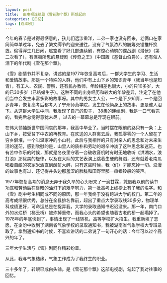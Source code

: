 ```yaml
---
layout: post
title:  由电视连续剧《雪花那个飘》所想起的
categories: [日记]
tags: [连续剧]
---
```

今年的春节是过得最惬意的，孩儿们远涉重洋，二弟一家也没有回来，老俩口在家简简单单过年，免去了繁文缛节的迎来送往，没有了气氛浓烈的觥筹交错推杯换盏。偷得浮生几日闲，趁空看了好几部连续剧，有惊心动魄的谍战剧《潜伏》（第二次看了），有匪夷所思的悬疑剧《传奇之王》（中国版《基督山伯爵》），还有催人泪下的年代剧《雪花那个飘》。

《雪》剧情节并不复杂，讲述的是1977年恢复高考后，一群大学生的学习、生活和爱情故事。那是一个特殊的人群，他们中有上山下乡的知识青年（我当年也是知青），有工人、农民、警察，还有民办教师，年龄相差也很大，小的只10多岁，大的已30多岁（已结婚生子）。这种不同的出身经历和较大的年龄差异，注定了在他们当中会发生丰富多彩的故事呀。其中的男女主人公，一个是下乡知青，一个是回乡青年，恢复高考后都考入了宁州师范学院，发生在他俩身上的故事，更是催人泪下。从这群大学生中间，我发现了自己的影子， 38集的连续剧，我是一口气看完的，看完后总觉得意犹未尽 ，过去的一幕幕总是浮现在眼前。

在伟大领袖逝世举国同哀的那年，我高中毕业了。当时摆在眼前的路只有一条：上山下乡，按受贫下中农的再教育。在欢送的人群离去后，我孤零零的一个人留在了穷乡僻壤，一个叫温家冲的小山村。此后与我相伴的只有对亲人的思念和对未来生活的迷茫，感到欣慰的是，山里人的质朴和劳动的艰辛冲淡了这种思念和迷茫。也有苦中作乐的时候，那就是冬夜里守着一台破收音机时有时无地收听《洪湖水，浪打浪》那优美的旋律，以及在大队的文艺表演上跳着生硬的舞蹈，还有就着老南瓜喝着自酿的农家米酒直到酩酊大醉，只有这些时候，我（们）才能忘掉一切。浪漫的故事也有过，还记得井头边那羞涩的脸胧和田野里那一串银铃般的笑声。

1977年恢复高考的消息无异于我久旱的心头盼来了一滴甘霖，凭借我以前的读书功底和劳动后在昏暗的油灯下的艰辛努力，第一批高考上线榜上有了我的名字。和《雪》剧中考生相同或不同的原因，那一年我终于没有跨进大学的校门。第二年的高考成绩很优秀，总分在全县排名靠前，超出了重点大学录取线30多分，物理单科成绩更好，可命运总是在捉弄我，大学的录取通知书迟迟没来。那一年，南门口外的水烂桥（梯云桥）被炸掉重修，而我心头的希望也随着古老的桥一起塌掉了。1978年的年底快到了，事情出现了一线转机，高等学校扩大招生。我重新填了志愿，在企盼中收到了湖南省气象学校的录取通知书，我被湖南省气象学校大专班录取了。拿到通知书的时候，不喜欢讲话的二弟说了一句开心的话：今年可以过个高兴的年了。

三年大学生活与《雪》剧同样精彩纷呈。

从此，我与气象结缘，气象工作成为了我终生的职业。

三十多年了，转眼已成白头翁。是《雪花那个飘》这部电视剧，勾起了我对往事的回忆。

